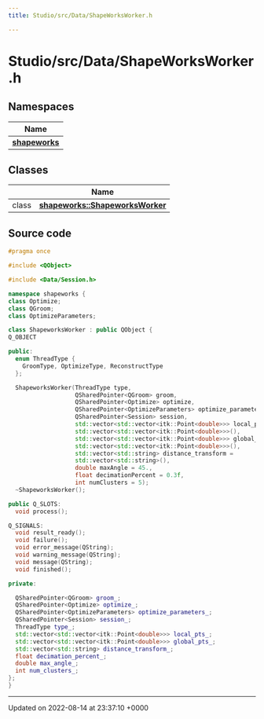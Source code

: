 ```yaml
---
title: Studio/src/Data/ShapeWorksWorker.h

---
```


# Studio/src/Data/ShapeWorksWorker.h



## Namespaces

| Name           |
| -------------- |
| **[shapeworks](../Namespaces/namespaceshapeworks.md)**  |

## Classes

|                | Name           |
| -------------- | -------------- |
| class | **[shapeworks::ShapeworksWorker](../Classes/classshapeworks_1_1ShapeworksWorker.md)**  |




## Source code

```cpp
#pragma once

#include <QObject>

#include <Data/Session.h>

namespace shapeworks {
class Optimize;
class QGroom;
class OptimizeParameters;

class ShapeworksWorker : public QObject {
Q_OBJECT

public:
  enum ThreadType {
    GroomType, OptimizeType, ReconstructType
  };

  ShapeworksWorker(ThreadType type,
                   QSharedPointer<QGroom> groom,
                   QSharedPointer<Optimize> optimize,
                   QSharedPointer<OptimizeParameters> optimize_parameters,
                   QSharedPointer<Session> session,
                   std::vector<std::vector<itk::Point<double>>> local_pts =
                   std::vector<std::vector<itk::Point<double>>>(),
                   std::vector<std::vector<itk::Point<double>>> global_pts =
                   std::vector<std::vector<itk::Point<double>>>(),
                   std::vector<std::string> distance_transform =
                   std::vector<std::string>(),
                   double maxAngle = 45.,
                   float decimationPercent = 0.3f,
                   int numClusters = 5);
  ~ShapeworksWorker();

public Q_SLOTS:
  void process();

Q_SIGNALS:
  void result_ready();
  void failure();
  void error_message(QString);
  void warning_message(QString);
  void message(QString);
  void finished();

private:

  QSharedPointer<QGroom> groom_;
  QSharedPointer<Optimize> optimize_;
  QSharedPointer<OptimizeParameters> optimize_parameters_;
  QSharedPointer<Session> session_;
  ThreadType type_;
  std::vector<std::vector<itk::Point<double>>> local_pts_;
  std::vector<std::vector<itk::Point<double>>> global_pts_;
  std::vector<std::string> distance_transform_;
  float decimation_percent_;
  double max_angle_;
  int num_clusters_;
};
}
```


-------------------------------

Updated on 2022-08-14 at 23:37:10 +0000
